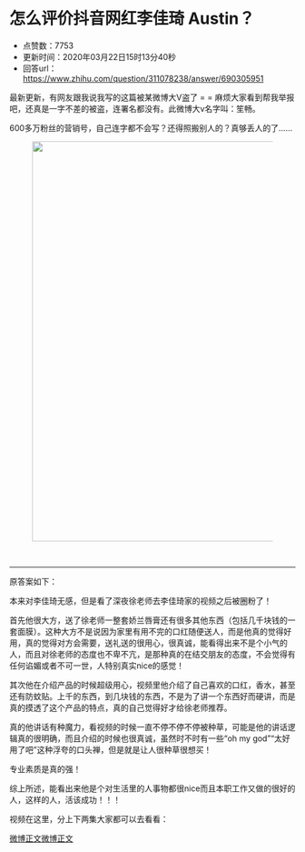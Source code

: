 # 怎么评价抖音网红李佳琦 Austin？
- 点赞数：7753
- 更新时间：2020年03月22日15时13分40秒
- 回答url：https://www.zhihu.com/question/311078238/answer/690305951
<body>
 <p data-pid="MuvmZvbs">最新更新，有网友跟我说我写的这篇被某微博大V盗了 = = 麻烦大家看到帮我举报吧，还真是一字不差的被盗，连署名都没有。此微博大v名字叫：笙畅。</p>
 <p data-pid="Vnd1Omkb">600多万粉丝的营销号，自己连字都不会写？还得照搬别人的？真够丢人的了……</p>
 <figure data-size="normal">
  <img src="https://picx.zhimg.com/50/v2-3366f52cb634f36a437d56933e4d29da_720w.jpg?source=1940ef5c" data-caption="" data-size="normal" data-rawwidth="704" data-rawheight="677" data-original-token="v2-6cc140e721e19d3e5e2cf588c11b4848" data-default-watermark-src="https://picx.zhimg.com/50/v2-053eb9dbb88d41094d9a87439c1338c0_720w.jpg?source=1940ef5c" class="origin_image zh-lightbox-thumb" width="704" data-original="https://picx.zhimg.com/v2-3366f52cb634f36a437d56933e4d29da_r.jpg?source=1940ef5c">
 </figure>
 <p class="ztext-empty-paragraph"><br></p>
 <hr>
 <p data-pid="yVJ3jDIJ">原答案如下：</p>
 <p data-pid="6nfy-CFd">本来对李佳琦无感，但是看了深夜徐老师去李佳琦家的视频之后被圈粉了！</p>
 <p data-pid="lfpnChMu">首先他很大方，送了徐老师一整套娇兰唇膏还有很多其他东西（包括几千块钱的一套面膜）。这种大方不是说因为家里有用不完的口红随便送人，而是他真的觉得好用，真的觉得对方会需要，送礼送的很用心，很真诚，能看得出来不是个小气的人，而且对徐老师的态度也不卑不亢，是那种真的在结交朋友的态度，不会觉得有任何谄媚或者不可一世，人特别真实nice的感觉！</p>
 <p data-pid="0-dlaPsU">其次他在介绍产品的时候超级用心，视频里他介绍了自己喜欢的口红，香水，甚至还有防蚊贴。上千的东西，到几块钱的东西，不是为了讲一个东西好而硬讲，而是真的摸透了这个产品的特点，真的自己觉得好才给徐老师推荐。</p>
 <p data-pid="GedTJPSO">真的他讲话有种魔力，看视频的时候一直不停不停不停被种草，可能是他的讲话逻辑真的很明确，而且介绍的时候也很真诚，虽然时不时有一些“oh my god”“太好用了吧”这种浮夸的口头禅，但是就是让人很种草很想买！</p>
 <p data-pid="Qkf13uvB">专业素质是真的强！</p>
 <p data-pid="FFBFhQvr">综上所述，能看出来他是个对生活里的人事物都很nice而且本职工作又做的很好的人，这样的人，活该成功！！！</p>
 <p data-pid="7b_T5Ann">视频在这里，分上下两集大家都可以去看看：</p><a href="https://link.zhihu.com/?target=https%3A//m.weibo.cn/1770418834/4370853204309952" data-draft-node="block" data-draft-type="link-card" class=" wrap external" target="_blank" rel="nofollow noreferrer">微博正文</a><a href="https://link.zhihu.com/?target=https%3A//m.weibo.cn/1770418834/4373392402172941" data-draft-node="block" data-draft-type="link-card" class=" wrap external" target="_blank" rel="nofollow noreferrer">微博正文</a>
 <p></p>
</body>